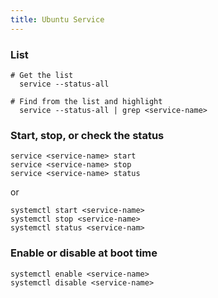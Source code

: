 ```yaml
---
title: Ubuntu Service
---
```


### List

```
# Get the list
  service --status-all

# Find from the list and highlight
  service --status-all | grep <service-name>
```

### Start, stop, or check the status

```
service <service-name> start
service <service-name> stop
service <service-name> status
```
or
```
systemctl start <service-name>
systemctl stop <service-name>
systemctl status <service-nam>
```

### Enable or disable at boot time

```
systemctl enable <service-name>
systemctl disable <service-name>
```
